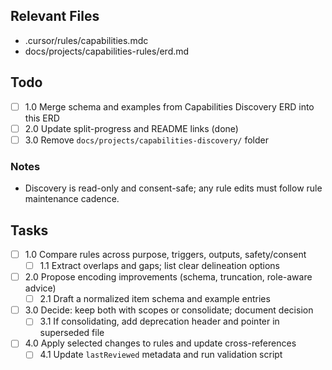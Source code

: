 ## Relevant Files

- .cursor/rules/capabilities.mdc
- docs/projects/capabilities-rules/erd.md

## Todo

- [ ] 1.0 Merge schema and examples from Capabilities Discovery ERD into this ERD
- [ ] 2.0 Update split-progress and README links (done)
- [ ] 3.0 Remove `docs/projects/capabilities-discovery/` folder

### Notes

- Discovery is read-only and consent-safe; any rule edits must follow rule maintenance cadence.

## Tasks

- [ ] 1.0 Compare rules across purpose, triggers, outputs, safety/consent
  - [ ] 1.1 Extract overlaps and gaps; list clear delineation options
- [ ] 2.0 Propose encoding improvements (schema, truncation, role-aware advice)
  - [ ] 2.1 Draft a normalized item schema and example entries
- [ ] 3.0 Decide: keep both with scopes or consolidate; document decision
  - [ ] 3.1 If consolidating, add deprecation header and pointer in superseded file
- [ ] 4.0 Apply selected changes to rules and update cross-references
  - [ ] 4.1 Update `lastReviewed` metadata and run validation script
